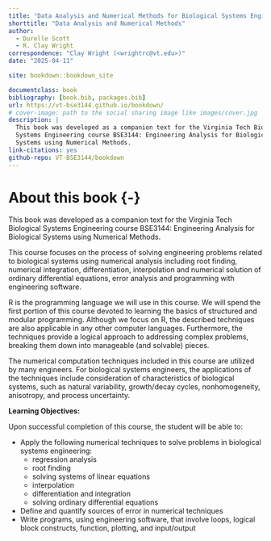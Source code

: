 ```yaml
--- 
title: "Data Analysis and Numerical Methods for Biological Systems Engineers"
shorttitle: "Data Analysis and Numerical Methods"
author: 
  - Durelle Scott
  - R. Clay Wright
correspondence: "Clay Wright (<wrightrc@vt.edu>)"
date: "2025-04-11"

site: bookdown::bookdown_site

documentclass: book
bibliography: [book.bib, packages.bib]
url: https://vt-bse3144.github.io/bookdown/
# cover-image: path to the social sharing image like images/cover.jpg
description: |
  This book was developed as a companion text for the Virginia Tech Biological
  Systems Engineering course BSE3144: Engineering Analysis for Biological 
  Systems using Numerical Methods.
link-citations: yes
github-repo: VT-BSE3144/bookdown
---
```


# About this book {-}

This book was developed as a companion text for the Virginia Tech Biological Systems Engineering course BSE3144: Engineering Analysis for Biological Systems using Numerical Methods.

This course focuses on the process of solving engineering problems related to biological systems using numerical analysis including root finding, numerical integration, differentiation, interpolation and numerical solution of ordinary differential equations, error analysis and programming with engineering software.

R is the programming language we will use in this course. We will spend the first portion of this course devoted to learning the basics of structured and modular programming. Although we focus on R, the described techniques are also applicable in any other computer languages. Furthermore, the techniques provide a logical approach to addressing complex problems, breaking them down into manageable (and solvable) pieces.

The numerical computation techniques included in this course are utilized by many engineers. For biological systems engineers, the applications of the techniques include consideration of characteristics of biological systems, such as natural variability, growth/decay cycles, nonhomogeneity, anisotropy, and process uncertainty.

**Learning Objectives:**

Upon successful completion of this course, the student will be able to:

- Apply the following numerical techniques to solve problems in biological systems engineering:
  - regression analysis
  - root finding
  - solving systems of linear equations
  - interpolation
  - differentiation and integration
  - solving ordinary differential equations
- Define and quantify sources of error in numerical techniques
- Write programs, using engineering software, that involve loops, logical block constructs, function, plotting, and input/output




